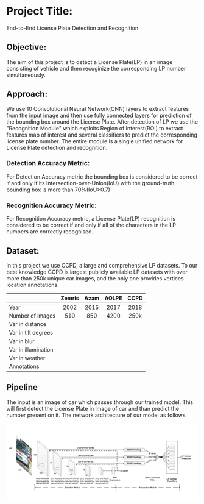 # Project Title:
End-to-End License Plate Detection and Recognition

## Objective:
The aim of this project is to detect a License Plate(LP) in an image consisting of vehicle and then recoginize the corresponding LP number simultaneously.

## Approach:
We use 10 Convolutional Neural Network(CNN) layers to extract features from the input image and then use fully connected layers for prediction of the bounding box around the License Plate. After detection of LP we use the "Recognition Module" which exploits Region of Interest(ROI) to extract features map of interest and several classifiers to predict the corresponding license plate number. The entire module is a single unified network for License Plate detection and recognition.

### Detection Accuracy Metric:
For Detection Accuracy metric the bounding box is considered to be correct if and only if its Intersection-over-Union(IoU) with the ground-truth bounding box is more than 70%(IoU>0.7)

### Recognition Accuracy Metric:
For Recognition Accuracy metric, a License Plate(LP) recognition is considered to be correct if and only if all of the characters in the LP numbers are correctly recognised.

## Dataset:
In this project we use CCPD, a large and comprehensive LP datasets. To our best knowledge CCPD is largest publicly available  LP datasets with over more than 250k unique car images, and the only one provides vertices location annotations.   



|                     |  Zemris       |  Azam         | AOLPE         | CCPD          |
| -------------       |:-------------:|:-------------:|:-------------:|:-------------:|
|     Year            | 2002          | 2015          | 2017          | 2018          |
| Number of images    | 510           | 850           | 4200          | 250k          |
| Var in distance     |               |               |               |               |
| Var in tilt degrees |               |               |               |               |
| Var in blur  	      |               |               |               |               |
| Var in illumination	|		            |               |               |               |
| Var in weather      |               |               |               |               |
| Annotations         |               |               |               |               |


## Pipeline
The input is an image of car which passes through our trained model. This will first detect the License Plate in image of car and than predict the number present on it. The network architecture of our model as follows.

<p align='center'>
  <img src='./Image/model.png' alt='x net'/>
</p>
